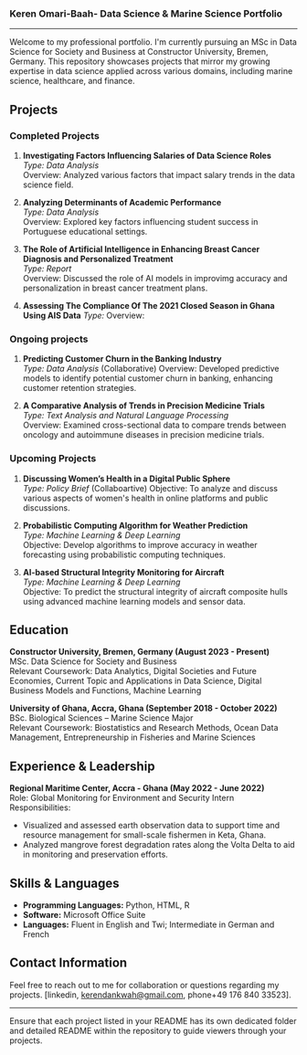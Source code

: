 ### Keren Omari-Baah- Data Science & Marine Science Portfolio

---

Welcome to my professional portfolio. I'm currently pursuing an MSc in Data Science for Society and Business at Constructor University, Bremen, Germany. This repository showcases projects that mirror my growing expertise in data science applied across various domains, including marine science, healthcare, and finance.


## Projects

### Completed Projects

1. **Investigating Factors Influencing Salaries of Data Science Roles**  
   _Type: Data Analysis_  
   Overview: Analyzed various factors that impact salary trends in the data science field.

2.  **Analyzing Determinants of Academic Performance**  
   _Type: Data Analysis_  
   Overview: Explored key factors influencing student success in Portuguese educational settings.

3. **The Role of Artificial Intelligence in Enhancing Breast Cancer Diagnosis and Personalized Treatment**  
   _Type: Report_  
   Overview: Discussed the role of AI models in improvimg accuracy and personalization in breast cancer treatment plans.
   
5. **Assessing The Compliance Of The 2021 Closed Season in Ghana Using AIS Data**
   _Type:_
   Overview: 


### Ongoing projects

1. **Predicting Customer Churn in the Banking Industry**  
   _Type: Data Analysis_  (Collaborative)
   Overview: Developed predictive models to identify potential customer churn in banking, enhancing customer retention strategies.

2. **A Comparative Analysis of Trends in Precision Medicine Trials**  
   _Type: Text Analysis and Natural Language Processing_  
   Overview: Examined cross-sectional data to compare trends between oncology and autoimmune diseases in precision medicine trials.

### Upcoming Projects

1. **Discussing Women’s Health in a Digital Public Sphere**  
   _Type: Policy Brief_  (Collaboartive)
   Objective: To analyze and discuss various aspects of women's health in online platforms and public discussions.

2. **Probabilistic Computing Algorithm for Weather Prediction**  
   _Type: Machine Learning & Deep Learning_  
   Objective: Develop algorithms to improve accuracy in weather forecasting using probabilistic computing techniques.

3. **AI-based Structural Integrity Monitoring for Aircraft**  
   _Type: Machine Learning & Deep Learning_  
   Objective: To predict the structural integrity of aircraft composite hulls using advanced machine learning models and sensor data.

## Education

**Constructor University, Bremen, Germany (August 2023 - Present)**  
MSc. Data Science for Society and Business  
Relevant Coursework: Data Analytics, Digital Societies and Future Economies, Current Topic and Applications in Data Science, Digital Business Models and Functions, Machine Learning

**University of Ghana, Accra, Ghana (September 2018 - October 2022)**  
BSc. Biological Sciences – Marine Science Major  
Relevant Coursework: Biostatistics and Research Methods, Ocean Data Management, Entrepreneurship in Fisheries and Marine Sciences

## Experience & Leadership

**Regional Maritime Center, Accra - Ghana (May 2022 - June 2022)**  
Role: Global Monitoring for Environment and Security Intern  
Responsibilities:
- Visualized and assessed earth observation data to support time and resource management for small-scale fishermen in Keta, Ghana.
- Analyzed mangrove forest degradation rates along the Volta Delta to aid in monitoring and preservation efforts.

## Skills & Languages

- **Programming Languages:** Python, HTML, R
- **Software:** Microsoft Office Suite
- **Languages:** Fluent in English and Twi; Intermediate in German and French

## Contact Information

Feel free to reach out to me for collaboration or questions regarding my projects. [linkedin, kerendankwah@gmail.com, phone+49 176 840 33523].

---
 Ensure that each project listed in your README has its own dedicated folder and detailed README within the repository to guide viewers through your projects.

<!--
**KerenOmari-Baah/KerenOmari-Baah** is a ✨ _special_ ✨ repository because its `README.md` (this file) appears on your GitHub profile.

